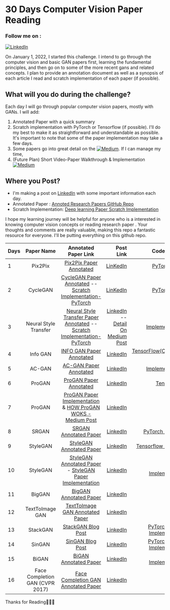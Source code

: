 # 30 Days Computer Vision Paper Reading
<h3>Follow me on :</h3>  

[![LinkedIn](https://img.shields.io/badge/linkedin-%230077B5.svg?style=for-the-badge&logo=linkedin&logoColor=white)](https://www.linkedin.com/in/susan-gautam/)


On January 1, 2022, I started this challenge. I intend to go through the computer vision and basic GAN papers first, learning the fundamental principles, and then go on to some of the more recent gans and related concepts. I plan to provide an annotation document as well as a synopsis of each article I read and scratch implementation of each paper (if possible).

## What will you do during the challenge?
Each day I will go through popular computer vision papers, mostly with GANs. I will add:
1. Annotated Paper with a quick summary
2. Scratch implementation with PyTorch or Tensorflow (if possible). I'll do my best to make it as straightforward and understandable as possible. It's important to note that some of the paper implementation may take a few days.
3. Some papers go into great detail on  the [![Medium](https://badges.aleen42.com/src/medium.svg?style=for-the-badge&logo=linkedin&logoColor=white)](https://susant.medium.com/). If I can manage my time,
4. (Future Plan) Short Video-Paper Walkthrough & Implementation [![Medium](https://badges.aleen42.com/src/youtube.svg)]()


## Where you Post?
* I'm making a post on [LinkedIn](https://www.linkedin.com/in/susan-gautam/) with some important information each day. 
* Annotated Paper : [Annoted Research Papers GitHub Repo](https://github.com/sushant097/annotated_research_papers/blob/master)
* Scratch Implementation: [Deep learning Paper Scratch Implementation](https://github.com/sushant097/Deep-Learning-Paper-Scratch-Implementation/tree/master/)

I hope my learning journey will be helpful for anyone who is a interested in knowing computer vision concepts or reading research paper . Your thoughts and comments are really valuable, making this repo a fantastic resource for everyone. I'll be putting everything on this github repo.


| Days | Paper Name | Annotated Paper Link| Post Link | Code(Others)
| :------------ |:---------------------:| :----------------:| --------: | -------:|
| 1      | Pix2Pix | [Pix2Pix Paper Annotated](https://github.com/sushant097/annotated_research_papers/blob/master/GANs/pix2pix-2018.pdf)|[LinKedIn](https://www.linkedin.com/posts/susan-gautam_learning-computervision-deeplearning-activity-6883067700529238016-iSLy) |[PyTorch Code](https://github.com/junyanz/pytorch-CycleGAN-and-pix2pix) |
| 2   | CycleGAN | [CycleGAN Paper Annotated](https://github.com/sushant097/annotated_research_papers/blob/master/GANs/cycleGAN-2017.pdf) -- [Scratch Implementation-PyTorch](https://github.com/sushant097/Deep-Learning-Paper-Scratch-Implementation/tree/master/GANs/cycleGan) | [LinKedIn](https://www.linkedin.com/posts/susan-gautam_comment-cyclegan-github-activity-6883419831262158848-XCJ2) | [PyTorch Code](https://github.com/junyanz/pytorch-CycleGAN-and-pix2pix) |
|3    | Neural Style Transfer | [Neural Style Transfer Paper Annotated](https://github.com/sushant097/annotated_research_papers/blob/master/GANs/NeuralStyleTransfer-2015.pdf) -- [Scratch Implementation-PyTorch](https://github.com/sushant097/Neural-Style-Transfer-Implementation) | [LinkedIn](https://www.linkedin.com/posts/susan-gautam_neural-style-transfer-summary-activity-6883708917336154112-ytnM) -- [Detail On Medium Post](https://susant.medium.com/basic-intuition-on-neural-style-transfer-idea-c5ac179d1530) |  [Implementations](https://paperswithcode.com/paper/a-neural-algorithm-of-artistic-style#code) |
|4    | Info GAN | [INFO GAN Paper Annotated](https://github.com/sushant097/annotated_research_papers/blob/master/GANs/InfoGAN-2016.pdf) | [LinkedIn](https://www.linkedin.com/posts/susan-gautam_github-computervision-deeplearning-activity-6884073364915396608-UAch) |  [TensorFlow(Outdated)](https://github.com/openai/InfoGAN) [PyTorch](https://github.com/Natsu6767/InfoGAN-PyTorch)|
|5    | AC-GAN | [AC-GAN Paper Annotated](https://github.com/sushant097/annotated_research_papers/blob/master/GANs/ACGAN-2016.pdf) | [LinkedIn](https://www.linkedin.com/posts/susan-gautam_ac-gan-summary-activity-6884423970368704512-yWlj) |  [Implementations](https://paperswithcode.com/paper/conditional-image-synthesis-with-auxiliary) |
|6    | ProGAN | [ProGAN Paper Annotated](https://github.com/sushant097/annotated_research_papers/blob/master/GANs/PGGAN-2017.pdf) | [LinkedIn](https://www.linkedin.com/posts/susan-gautam_progressive-gan-research-paper-summary-activity-6884817109763928064-0GqO) |  [Tensorflow2](https://github.com/tkarras/progressive_growing_of_gans) |
|7    | ProGAN | [ProGAN Paper Implementation](https://github.com/sushant097/Deep-Learning-Paper-Scratch-Implementation/tree/master/GANs/ProGAN) & [HOW ProGAN WOKS - Medium Post](https://susant.medium.com/how-progan-woks-20c7069d2a56) | [LinkedIn](https://www.linkedin.com/posts/susan-gautam_how-progan-woks-activity-6885236633663348737-VdMQ) |  [PyTorch](https://github.com/sushant097/Deep-Learning-Paper-Scratch-Implementation/tree/master/GANs/ProGAN) |
|8    | SRGAN | [SRGAN Annotated Paper](https://github.com/sushant097/annotated_research_papers/blob/master/GANs/SRGAN-2017.pdf) | [LinkedIn](https://www.linkedin.com/posts/susan-gautam_photo-realistic-single-image-super-resolution-activity-6885539780248137728-6ma7) | [PyTorch - Official](https://github.com/leftthomas/SRGAN) |
|9    | StyleGAN | [StyleGAN Annotated Paper](https://github.com/sushant097/annotated_research_papers/blob/master/GANs/StyleGAN-2018.pdf) | [LinkedIn](https://www.linkedin.com/posts/susan-gautam_stylegan-paper-summary-activity-6885966982915739648-S-mg) | [Tensorflow - Official](https://github.com/NVlabs/stylegan) |
|10    | StyleGAN | [StyleGAN Annotated Paper](https://github.com/sushant097/annotated_research_papers/blob/master/GANs/StyleGAN-2018.pdf) - [StyleGAN Paper Implementation](https://github.com/sushant097/Deep-Learning-Paper-Scratch-Implementation/tree/master/GANs/StyleGAN) | [LinkedIn](https://www.linkedin.com/posts/susan-gautam_computervision-deeplearning-research-activity-6886339394068987904-YP9k) | [Simple Implementation](https://github.com/sushant097/Deep-Learning-Paper-Scratch-Implementation/tree/master/GANs/StyleGAN) |
|11    | BigGAN | [BigGAN Annotated Paper](https://github.com/sushant097/annotated_research_papers/blob/master/GANs/BigGAN-2018.pdf) | [LinkedIn](https://www.linkedin.com/posts/susan-gautam_biggan-paper-summary-activity-6886645530248802304-J-0F) | [PyTorch](https://github.com/ajbrock/BigGAN-PyTorch) |
|12    | TextToImage GAN | [TextToImage GAN Annotated Paper](https://github.com/sushant097/annotated_research_papers/blob/master/GANs/TextToImageGAN-2016.pdf) | [LinkedIn](https://www.linkedin.com/posts/susan-gautam_texttoimage-gan-summary-activity-6887043904319975424-1mxr) | [PyTorch](https://github.com/aelnouby/Text-to-Image-Synthesis) |
|13    | StackGAN | [StackGAN Blog Post](https://susant.medium.com/a-simple-explanation-of-stackgan-af1ebf310d0f) | [LinkedIn](https://www.linkedin.com/posts/susan-gautam_a-simple-and-intuitive-explanation-of-stackgan-activity-6887436210621554688-3Xat) | [PyTorch Official Implementation](https://github.com/hanzhanggit/StackGAN) |
|14    | SinGAN | [SinGAN Blog Post](https://susant.medium.com/hidden-secret-behind-singan-that-won-the-iccv-2019-best-paper-award-2a4a7607a539) | [LinkedIn](https://www.linkedin.com/posts/susan-gautam_hidden-secret-behind-singan-that-won-the-activity-6887786507533381633-qJ_X) | [PyTorch Official Implementation](https://github.com/tamarott/SinGAN) |
|15    | BiGAN | [BiGAN Annotated Paper](https://github.com/sushant097/annotated_research_papers/blob/master/GANs/BiGAN-2017.pdf) | [LinkedIn](https://www.linkedin.com/posts/susan-gautam_bigan-paper-summary-activity-6888100102385364992-0Ani) | [Official Implementation](https://github.com/jeffdonahue/bigan) |
|16    | Face Completion GAN (CVPR 2017) | [Face Completion GAN Annotated Paper](https://github.com/sushant097/annotated_research_papers/blob/master/GANs/GenerativeFaceCompletion-2017.pdf) | [LinkedIn](https://www.linkedin.com/posts/susan-gautam_summary-of-generative-face-completion-gan-activity-6888459784941641728-Lymj) | -- |

Thanks for Reading🎉🎉🎉

